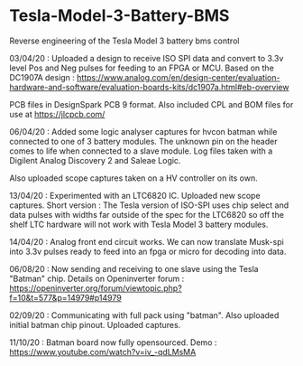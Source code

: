 # Tesla-Model-3-Battery-BMS
Reverse engineering of the Tesla Model 3 battery bms control


03/04/20 : Uploaded a design to receive ISO SPI data and convert to 3.3v level Pos and Neg pulses for feeding to an FPGA or MCU. Based on the DC1907A design : https://www.analog.com/en/design-center/evaluation-hardware-and-software/evaluation-boards-kits/dc1907a.html#eb-overview

PCB files in DesignSpark PCB 9 format. Also included CPL and BOM files for use at https://jlcpcb.com/

06/04/20 : Added some logic analyser captures for hvcon batman while connected to one of 3 battery modules.
 The unknown pin on the header comes to life when connected to a slave module. Log files taken with a Digilent Analog Discovery 2 and Saleae Logic.

Also uploaded scope captures taken on a HV controller on its own.

13/04/20 : Experimented with an LTC6820 IC. Uploaded new scope captures. Short version : The Tesla version of ISO-SPI uses chip select and data pulses with widths far outside of the spec for the LTC6820 so off the shelf LTC hardware will not work with Tesla Model 3 battery modules.

14/04/20 : Analog front end circuit works. We can now translate Musk-spi into 3.3v pulses ready to feed into an fpga or micro for decoding into data.

06/08/20 : Now sending and receiving to one slave using the Tesla "Batman" chip. Details on Openinverter forum :<br>
https://openinverter.org/forum/viewtopic.php?f=10&t=577&p=14979#p14979


02/09/20 : Communicating with full pack using "batman". Also uploaded initial batman chip pinout.
Uploaded captures.

11/10/20 : Batman board now fully opensourced. 
Demo : https://www.youtube.com/watch?v=iv_-qdLMsMA
